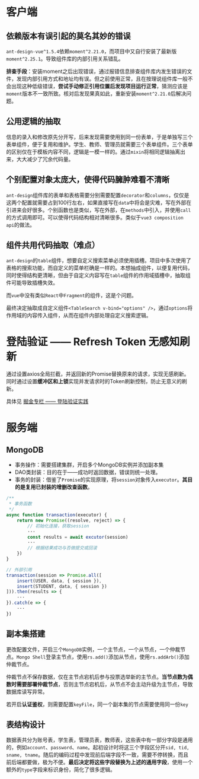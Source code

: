 # 客户端

## 依赖版本有误引起的莫名其妙的错误

`ant-design-vue^1.5.4`依赖`moment^2.21.0`，而项目中又自行安装了最新版`moment^2.25.1`。导致组件库的内部引用关系错乱。

**排查手段**：安装moment之后出现错误，通过报错信息排查组件库内发生错误的文件，发现内部引用方式和地址均有误。但之前使用正常，且在按理说组件库一般不会出现这种低级错误，**尝试手动修正引用位置后发现项目运行正常**，猜测应该是`moment`版本不一致所致。核对后发现果真如此，重新安装`moment^2.21.0`后解决问题。

## 公用逻辑的抽取

信息的录入和修改原先分开写，后来发现需要使用到同一份表单，于是单独写三个表单组件，便于复用和维护。学生、教师、管理员就需要三个表单组件。三个表单的区别仅在于模板内容不同，逻辑是一模一样的。通过`mixin`将相同逻辑抽离出来，大大减少了冗余代码量。

## 个别配置对象太庞大，使得代码臃肿难看不清晰

`ant-design`组件库的表单和表格需要分别需要配置`decorator`和`columns`，仅仅是这两个配置就需要占到100行左右，如果直接写在`data`中将会是灾难，写在外部在引进来会好很多。个别函数也是类似，写在外部，在`methods`中引入，并使用`call`的方式调用即可。可以使得代码结构相对清晰很多。类似于`vue3 composition api`的做法。

## 组件共用代码抽取（难点）

`ant-design`的`table`组件，想要自定义搜索菜单必须使用插槽。项目中多次使用了表格的搜索功能，而自定义的菜单栏确是一样的。本想抽成组件，以便复用代码，同时使得结构更清晰，但由于自定义内容写在`table`组件的作用域插槽中，抽取组件可能导致插槽失效。

而`vue`中没有类似`React`中`Fragment`的组件，这是个问题。

最终决定抽取成自定义组件`<TableSearch v-bind="options" />`，通过`options`将作用域的内容传入组件，从而在组件内部处理自定义搜索逻辑。

# 登陆验证 —— Refresh Token 无感知刷新

通过设置axios全局拦截，并返回新的Promise替换原来的请求，实现无感刷新。同时通过设置**缓冲区和上锁**实现并发请求时的Token刷新控制，防止无意义的刷新。

具体见 [掘金专栏 —— 登陆验证实践](https://juejin.im/post/5ed98d0ce51d45784a356052)

# 服务端

## MongoDB

- 事务操作：需要搭建集群，开启多个MongoDB实例并添加副本集
- DAO类封装：目的在于——成功时返回数据，错误则统一处理。
- 事务的封装：借鉴了`Promise`的实现原理，将`session`对象传入`executor`。**其目的是复用已封装的增删改查函数**。

```javascript
/**
 * 事务函数
 */
async function transaction(executor) {
    return new Promise((resolve, reject) => {
        // 初始化连接，获取session
        ···
        const results = await excutor(session)
        ···
        // 根据结果成功与否做提交或回滚
    })
}

// 外部引用
transaction(session => Promise.all([
    insert(USER, data, { session }),
    insert(STUDENT, data, { session })
])).then(results => {
    ···
}).catch(e => {
    ···
})
```



## 副本集搭建

更改配置文件，开启三个`MongoDB`实例，一个主节点，一个从节点，一个仲裁节点。`Mongo Shell`登录主节点，使用`rs.add()`添加从节点，使用`rs.addArb()`添加仲裁节点。

仲裁节点不保存数据，仅在主节点宕机后参与投票选举新的主节点。**当节点数为偶数时需要部署仲裁节点**，否则主节点宕机后，从节点不会主动升级为主节点，导致数据库读写异常。

若开启**认证鉴权**，则需要配置`keyFile`，同一个副本集的节点需要使用同一份`key`

## 表结构设计

数据表共分为账号表，学生表，管理员表，教师表，这些表中有一部分字段是通用的，例如`account`、`password`、`name`。起初设计时将这三个字段区分开`sid, tid, sname, tname`。随后的编码过程中发现前后端字段不一致，需要不停转换，而且前后端都要做，极为不便。**最后决定将这些字段替换为上述的通用字段**，使用一个额外的`type`字段来标识身份，简化了很多逻辑。